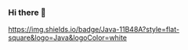### Hi there 👋

https://img.shields.io/badge/Java-11B48A?style=flat-square&logo=Java&logoColor=white
